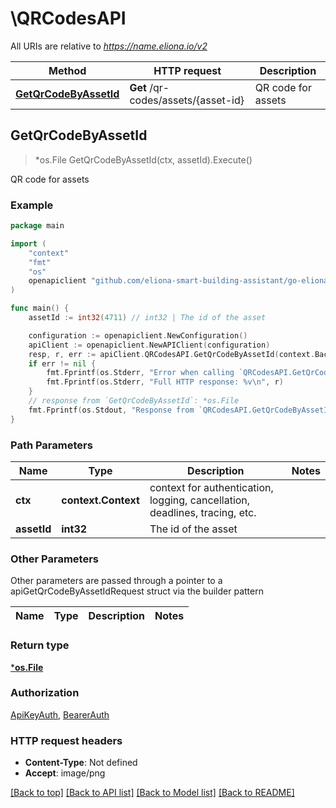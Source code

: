 # \QRCodesAPI

All URIs are relative to *https://name.eliona.io/v2*

Method | HTTP request | Description
------------- | ------------- | -------------
[**GetQrCodeByAssetId**](QRCodesAPI.md#GetQrCodeByAssetId) | **Get** /qr-codes/assets/{asset-id} | QR code for assets



## GetQrCodeByAssetId

> *os.File GetQrCodeByAssetId(ctx, assetId).Execute()

QR code for assets



### Example

```go
package main

import (
	"context"
	"fmt"
	"os"
	openapiclient "github.com/eliona-smart-building-assistant/go-eliona-api-client/v2"
)

func main() {
	assetId := int32(4711) // int32 | The id of the asset

	configuration := openapiclient.NewConfiguration()
	apiClient := openapiclient.NewAPIClient(configuration)
	resp, r, err := apiClient.QRCodesAPI.GetQrCodeByAssetId(context.Background(), assetId).Execute()
	if err != nil {
		fmt.Fprintf(os.Stderr, "Error when calling `QRCodesAPI.GetQrCodeByAssetId``: %v\n", err)
		fmt.Fprintf(os.Stderr, "Full HTTP response: %v\n", r)
	}
	// response from `GetQrCodeByAssetId`: *os.File
	fmt.Fprintf(os.Stdout, "Response from `QRCodesAPI.GetQrCodeByAssetId`: %v\n", resp)
}
```

### Path Parameters


Name | Type | Description  | Notes
------------- | ------------- | ------------- | -------------
**ctx** | **context.Context** | context for authentication, logging, cancellation, deadlines, tracing, etc.
**assetId** | **int32** | The id of the asset | 

### Other Parameters

Other parameters are passed through a pointer to a apiGetQrCodeByAssetIdRequest struct via the builder pattern


Name | Type | Description  | Notes
------------- | ------------- | ------------- | -------------


### Return type

[***os.File**](*os.File.md)

### Authorization

[ApiKeyAuth](../README.md#ApiKeyAuth), [BearerAuth](../README.md#BearerAuth)

### HTTP request headers

- **Content-Type**: Not defined
- **Accept**: image/png

[[Back to top]](#) [[Back to API list]](../README.md#documentation-for-api-endpoints)
[[Back to Model list]](../README.md#documentation-for-models)
[[Back to README]](../README.md)


